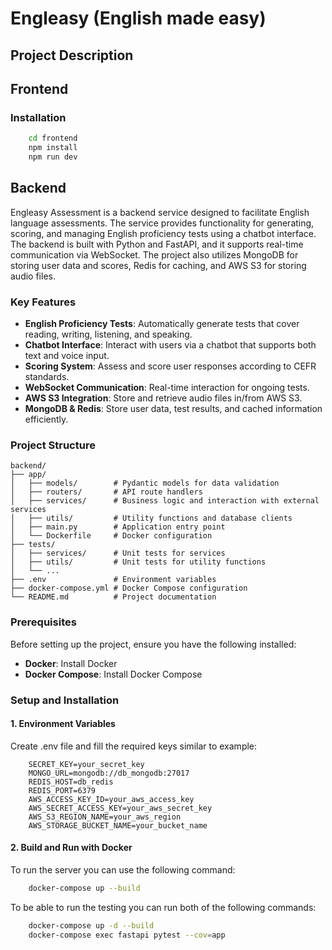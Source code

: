 # Engleasy (English made easy)

## Project Description

## Frontend

### Installation

```bash
    cd frontend
    npm install
    npm run dev
```

## Backend

Engleasy Assessment is a backend service designed to facilitate English language assessments. The service provides functionality for generating, scoring, and managing English proficiency tests using a chatbot interface. The backend is built with Python and FastAPI, and it supports real-time communication via WebSocket. The project also utilizes MongoDB for storing user data and scores, Redis for caching, and AWS S3 for storing audio files.

### Key Features

- **English Proficiency Tests**: Automatically generate tests that cover reading, writing, listening, and speaking.
- **Chatbot Interface**: Interact with users via a chatbot that supports both text and voice input.
- **Scoring System**: Assess and score user responses according to CEFR standards.
- **WebSocket Communication**: Real-time interaction for ongoing tests.
- **AWS S3 Integration**: Store and retrieve audio files in/from AWS S3.
- **MongoDB & Redis**: Store user data, test results, and cached information efficiently.

### Project Structure

```plaintext
backend/
├── app/
│   ├── models/        # Pydantic models for data validation
│   ├── routers/       # API route handlers
│   ├── services/      # Business logic and interaction with external services
│   ├── utils/         # Utility functions and database clients
│   ├── main.py        # Application entry point
│   └── Dockerfile     # Docker configuration
├── tests/
│   ├── services/      # Unit tests for services
│   ├── utils/         # Unit tests for utility functions
│   └── ...
├── .env               # Environment variables
├── docker-compose.yml # Docker Compose configuration
└── README.md          # Project documentation
```

### Prerequisites

Before setting up the project, ensure you have the following installed:

- **Docker**: Install Docker
- **Docker Compose**: Install Docker Compose

### Setup and Installation

#### 1. Environment Variables

Create .env file and fill the required keys similar to example:

```plaintext
    SECRET_KEY=your_secret_key
    MONGO_URL=mongodb://db_mongodb:27017
    REDIS_HOST=db_redis
    REDIS_PORT=6379
    AWS_ACCESS_KEY_ID=your_aws_access_key
    AWS_SECRET_ACCESS_KEY=your_aws_secret_key
    AWS_S3_REGION_NAME=your_aws_region
    AWS_STORAGE_BUCKET_NAME=your_bucket_name
```

#### 2. Build and Run with Docker

To run the server you can use the following command:

```bash
    docker-compose up --build
```

To be able to run the testing you can run both of the following commands:

```bash
    docker-compose up -d --build
    docker-compose exec fastapi pytest --cov=app
```
